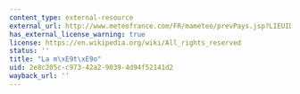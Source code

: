 ```yaml
---
content_type: external-resource
external_url: http://www.meteofrance.com/FR/mameteo/prevPays.jsp?LIEUID=FRANCE
has_external_license_warning: true
license: https://en.wikipedia.org/wiki/All_rights_reserved
status: ''
title: "La m\xE9t\xE9o"
uid: 2e8c205c-c973-42a2-9039-4d94f52141d2
wayback_url: ''
---
```

